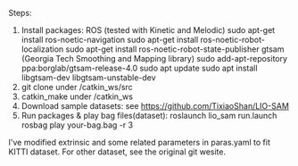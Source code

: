 Steps:
1. Install packages:
    ROS (tested with Kinetic and Melodic)
        sudo apt-get install ros-noetic-navigation
        sudo apt-get install ros-noetic-robot-localization
        sudo apt-get install ros-noetic-robot-state-publisher
    gtsam (Georgia Tech Smoothing and Mapping library)
        sudo add-apt-repository ppa:borglab/gtsam-release-4.0
        sudo apt update
        sudo apt install libgtsam-dev libgtsam-unstable-dev
2. git clone under /catkin_ws/src
3. catkin_make under /catkin_ws
4. Download sample datasets: see https://github.com/TixiaoShan/LIO-SAM
5. Run packages & play bag files(dataset):
    roslaunch lio_sam run.launch
    rosbag play your-bag.bag -r 3
    
I've modified extrinsic and some related parameters in paras.yaml to fit KITTI dataset.
For other dataset, see the original git wesite.
